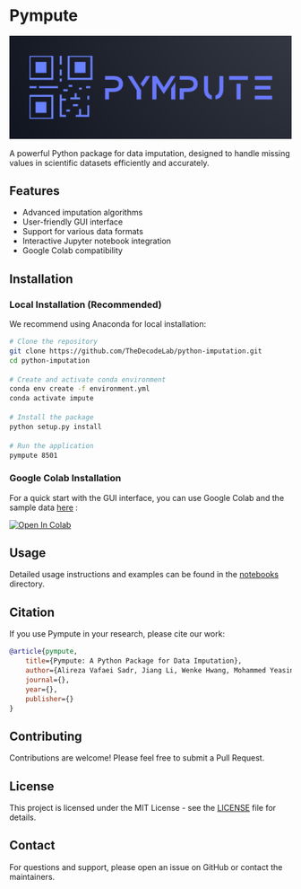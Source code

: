 # Pympute

<p align="center">
 <img src="./pympute/media/logo.png" width="800" alt="Pympute Logo"/>
</p>

A powerful Python package for data imputation, designed to handle missing values in scientific datasets efficiently and accurately.

## Features

- Advanced imputation algorithms
- User-friendly GUI interface
- Support for various data formats
- Interactive Jupyter notebook integration
- Google Colab compatibility

## Installation

### Local Installation (Recommended)

We recommend using Anaconda for local installation:

```bash
# Clone the repository
git clone https://github.com/TheDecodeLab/python-imputation.git
cd python-imputation

# Create and activate conda environment
conda env create -f environment.yml
conda activate impute

# Install the package
python setup.py install

# Run the application
pympute 8501
```

### Google Colab Installation

For a quick start with the GUI interface, you can use Google Colab and the sample data [here](https://github.com/TheDecodeLab/python-imputation/blob/master/sample_data/breast_cancer_small.csv) :

[![Open In Colab](https://colab.research.google.com/assets/colab-badge.svg)](https://colab.research.google.com/github/TheDecodeLab/python-imputation/blob/master/notebooks/pympute.ipynb)

<!-- **Recommended:** To run on Google Colab and use teh GUI you can use the following link:
- [Ahunt_app.ipynb](https://github.com/TheDecodeLab/python-imputation/blob/master/notebooks/pympute.ipynb) [![Open In Colab](https://colab.research.google.com/assets/colab-badge.svg)](https://colab.research.google.com/github/TheDecodeLab/python-imputation/blob/master/notebooks/pympute.ipynb) -->


## Usage

Detailed usage instructions and examples can be found in the [notebooks](notebooks/) directory.

## Citation

If you use Pympute in your research, please cite our work:

```bibtex
@article{pympute,
    title={Pympute: A Python Package for Data Imputation},
    author={Alireza Vafaei Sadr, Jiang Li, Wenke Hwang, Mohammed Yeasin, Ming Wang, Harold Lehmann, Ramin Zand, Vida Abedi},
    journal={},
    year={},
    publisher={}
}
```

## Contributing

Contributions are welcome! Please feel free to submit a Pull Request.

## License

This project is licensed under the MIT License - see the [LICENSE](LICENSE) file for details.

## Contact

For questions and support, please open an issue on GitHub or contact the maintainers.


